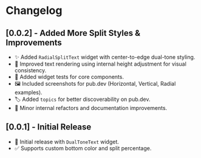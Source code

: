 # Changelog

## [0.0.2] - Added More Split Styles & Improvements

- ✨ Added `RadialSplitText` widget with center-to-edge dual-tone styling.
- 🧩 Improved text rendering using internal height adjustment for visual consistency.
- 🧪 Added widget tests for core components.
- 🖼️ Included screenshots for pub.dev (Horizontal, Vertical, Radial examples).
- 🏷️ Added `topics` for better discoverability on pub.dev.
- 🧹 Minor internal refactors and documentation improvements.

## [0.0.1] - Initial Release

- 🎉 Initial release with `DualToneText` widget.
- ✅ Supports custom bottom color and split percentage.
